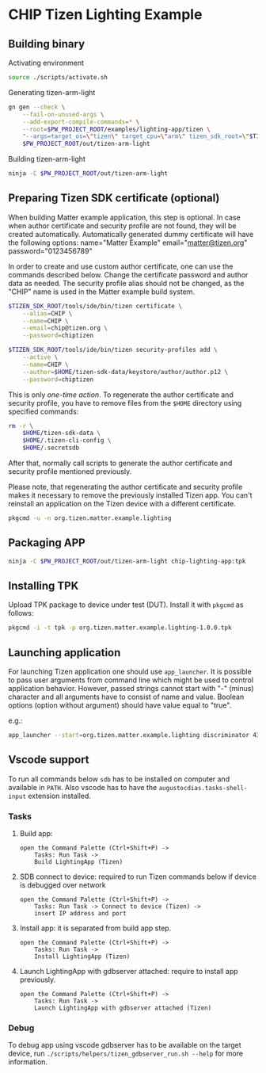 # CHIP Tizen Lighting Example

## Building binary

Activating environment

```sh
source ./scripts/activate.sh
```

Generating tizen-arm-light

```sh
gn gen --check \
    --fail-on-unused-args \
    --add-export-compile-commands=* \
    --root=$PW_PROJECT_ROOT/examples/lighting-app/tizen \
    "--args=target_os=\"tizen\" target_cpu=\"arm\" tizen_sdk_root=\"$TIZEN_SDK_ROOT\" tizen_sdk_sysroot=\"$TIZEN_SDK_SYSROOT\"" \
    $PW_PROJECT_ROOT/out/tizen-arm-light
```

Building tizen-arm-light

```sh
ninja -C $PW_PROJECT_ROOT/out/tizen-arm-light
```

## Preparing Tizen SDK certificate (optional)

When building Matter example application, this step is optional. In case when
author certificate and security profile are not found, they will be created
automatically. Automatically generated dummy certificate will have the following
options: name="Matter Example" email="matter@tizen.org" password="0123456789"

In order to create and use custom author certificate, one can use the commands
described below. Change the certificate password and author data as needed. The
security profile alias should not be changed, as the "CHIP" name is used in the
Matter example build system.

```sh
$TIZEN_SDK_ROOT/tools/ide/bin/tizen certificate \
    --alias=CHIP \
    --name=CHIP \
    --email=chip@tizen.org \
    --password=chiptizen

$TIZEN_SDK_ROOT/tools/ide/bin/tizen security-profiles add \
    --active \
    --name=CHIP \
    --author=$HOME/tizen-sdk-data/keystore/author/author.p12 \
    --password=chiptizen
```

This is only _one-time action_. To regenerate the author certificate and
security profile, you have to remove files from the `$HOME` directory using
specified commands:

```sh
rm -r \
    $HOME/tizen-sdk-data \
    $HOME/.tizen-cli-config \
    $HOME/.secretsdb
```

After that, normally call scripts to generate the author certificate and
security profile mentioned previously.

Please note, that regenerating the author certificate and security profile makes
it necessary to remove the previously installed Tizen app. You can't reinstall
an application on the Tizen device with a different certificate.

```sh
pkgcmd -u -n org.tizen.matter.example.lighting
```

## Packaging APP

```sh
ninja -C $PW_PROJECT_ROOT/out/tizen-arm-light chip-lighting-app:tpk
```

## Installing TPK

Upload TPK package to device under test (DUT). Install it with `pkgcmd` as
follows:

```sh
pkgcmd -i -t tpk -p org.tizen.matter.example.lighting-1.0.0.tpk
```

## Launching application

For launching Tizen application one should use `app_launcher`. It is possible to
pass user arguments from command line which might be used to control application
behavior. However, passed strings cannot start with "-" (minus) character and
all arguments have to consist of name and value. Boolean options (option without
argument) should have value equal to "true".

e.g.:

```sh
app_launcher --start=org.tizen.matter.example.lighting discriminator 43 wifi true
```

## Vscode support

To run all commands below `sdb` has to be installed on computer and available in
`PATH`. Also vscode has to have the `augustocdias.tasks-shell-input` extension
installed.

### Tasks

1. Build app:

    ```text
    open the Command Palette (Ctrl+Shift+P) ->
        Tasks: Run Task ->
        Build LightingApp (Tizen)
    ```

2. SDB connect to device: required to run Tizen commands below if device is
   debugged over network

    ```text
    open the Command Palette (Ctrl+Shift+P) ->
        Tasks: Run Task -> Connect to device (Tizen) ->
        insert IP address and port
    ```

3. Install app: it is separated from build app step.

    ```text
    open the Command Palette (Ctrl+Shift+P) ->
        Tasks: Run Task ->
        Install LightingApp (Tizen)
    ```

4. Launch LightingApp with gdbserver attached: require to install app
   previously.

    ```text
    open the Command Palette (Ctrl+Shift+P) ->
        Tasks: Run Task ->
        Launch LightingApp with gdbserver attached (Tizen)
    ```

### Debug

To debug app using vscode gdbserver has to be available on the target device,
run `./scripts/helpers/tizen_gdbserver_run.sh --help` for more information.
